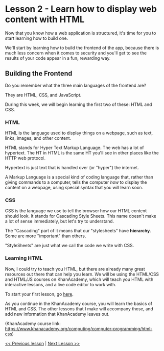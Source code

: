 # Lesson 2 - Learn how to display web content with HTML
Now that you know how a web application is structured, it's time for you to start learning how to build one.

We'll start by learning how to build the frontend of the app, because there is much less concern when it comes to security and you'll get to see the results of your code appear in a fun, rewarding way. 

## Building the Frontend
Do you remember what the three main languages of the frontend are?

They are HTML, CSS, and JavaScript. 

During this week, we will begin learning the first two of these: HTML and CSS.

### HTML
HTML is the language used to display things on a webpage, such as text, links, images, and other content.

HTML stands for Hyper Text Markup Language.
The web has a lot of hypertext. The HT  in HTML is the same HT you'll see in other places like the HTTP web protocol.

Hypertext is just text that is handled over (or "hyper") the internet.

A Markup Language is a special kind of coding language that, rather than giving commands to a computer, tells the computer *how* to display the content on a webpage, using special syntax that you will learn soon.

### CSS
CSS is the language we use to tell the browser how our HTML content should look. It stands for Cascading Style Sheets. This name doesn't make a lot of sense immediately, but let's try to understand.

The "Cascading" part of it means that our "stylesheets" have __hierarchy__. Some are more "important" than others.

"StyleSheets" are just what we call the code we write with CSS.

### Learning HTML
Now, I could try to teach you HTML, but there are already many great resources out there that can help you learn. We will be using the HTML/CSS and HTML/JS courses on KhanAcademy, which will teach you HTML with interactive lessons, and a live code editor to work with.

To start your first lesson, go [here](https://www.khanacademy.org/computing/computer-programming/html-css/intro-to-html/v/making-webpages-intro).

As you continue in the KhanAcademy course, you will learn the basics of HTML and CSS. The other lessons that I make will accompany those, and add new information that KhanAcademy leaves out.

(KhanAcademy course link: https://www.khanacademy.org/computing/computer-programming/html-css)

[<< Previous lesson](lesson1.md) | [Next Lesson >>](lesson3.md)
